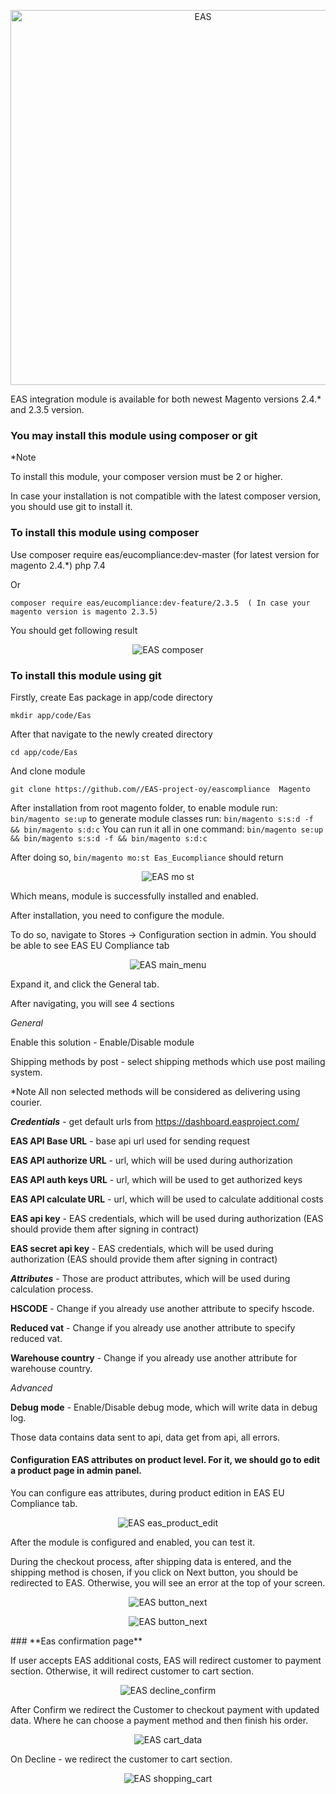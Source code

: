 <p align="center">
    <img alt="EAS" width="600px" src="doc/static/Plugin_logo.png" />
</p>


EAS integration module is available for both newest Magento versions 2.4.* and  2.3.5 version.

### You may install this module using composer or git

*Note

To install this module, your composer version must be 2 or higher.

In case your installation is not compatible with the latest composer version, you should use git to install it.

### **To install this module using composer**

Use composer require eas/eucompliance:dev-master (for latest version for magento 2.4.*) php 7.4

Or

`composer require eas/eucompliance:dev-feature/2.3.5  ( In case your magento version is magento 2.3.5)
`

You should get following result
<p align="center">
    <img alt="EAS composer" src="doc/static/composer_install.png" />
</p>

### **To install this module using git**

Firstly,  create Eas package in app/code directory

`mkdir app/code/Eas
`

After that navigate to the newly created directory

`cd app/code/Eas
`

And clone module

`git clone https://github.com//EAS-project-oy/eascompliance  Magento
`

After installation from root magento folder,
to enable module run: `bin/magento se:up`
to generate module classes run: `bin/magento s:s:d -f && bin/magento s:d:c`
You can run it all in one command: `bin/magento se:up && bin/magento s:s:d -f && bin/magento s:d:c`

After doing so, `bin/magento mo:st Eas_Eucompliance` should return

<p align="center">
    <img alt="EAS mo st" src="doc/static/mo_st.png" />
</p>

Which means, module is successfully installed and enabled.

After installation, you need to configure the module.

To do so, navigate to Stores → Configuration section in admin. You should be able to see EAS EU Compliance tab

<p align="center">
    <img alt="EAS main_menu" src="doc/static/main_menu.png" />
</p>

Expand it, and click the General tab.

After navigating, you will see 4 sections

_General_

Enable this solution  -  Enable/Disable module

Shipping methods by post - select shipping methods which use post mailing system.

*Note All non selected methods will be considered as delivering using courier.

_**Credentials**_ - get default urls from  https://dashboard.easproject.com/

**EAS API Base URL**  -  base api url used for sending request

**EAS API authorize URL** - url, which will be used during  authorization

**EAS API auth keys URL**  - url, which will be used to get authorized keys

**EAS API calculate URL** -  url, which will be used to calculate additional costs

**EAS api key**  -  EAS credentials, which will be used during authorization (EAS should provide them after signing in contract)

**EAS secret api key** - EAS credentials, which will be used during authorization (EAS should provide them after signing in contract)

_**Attributes**_  - Those are product attributes, which will be used during calculation process.

**HSCODE** - Change if you already use another attribute to specify hscode.

**Reduced vat** -  Change if you already use another attribute to specify reduced vat.

**Warehouse country**  - Change if you already use another attribute for warehouse country.

_Advanced_

**Debug mode** - Enable/Disable debug mode, which will write data in debug log.

Those data contains data sent to api, data get from api, all errors.

#### Configuration EAS attributes on product level. For it, we should go to edit a product page in admin panel.

You can configure eas attributes, during product edition in EAS EU Compliance tab.
<p align="center">
    <img alt="EAS eas_product_edit" src="doc/static/eas_product_edit.png" />
</p>


After the module is configured and enabled, you can test it.

During the checkout process, after shipping data is entered, and the shipping method is chosen, if you click on Next button, you should be redirected to EAS. Otherwise, you will see an error at the top of your screen.

<p align="center">
    <img alt="EAS button_next" src="doc/static/button_next.png" />
</p>
<p align="center">
    <img alt="EAS button_next" src="doc/static/confirm_page.png" />
</p>
### **Eas confirmation page**

If user accepts EAS additional costs, EAS will redirect customer to payment section.  Otherwise, it will redirect customer to cart section.
<p align="center">
    <img alt="EAS decline_confirm" src="doc/static/decline_confirm.png" />
</p>

After Confirm we redirect the Customer to checkout payment with updated data. Where he can choose a payment method and then finish his order.
<p align="center">
    <img alt="EAS cart_data" src="doc/static/cart_data.png" />
</p>

On Decline - we redirect the customer to cart section.
<p align="center">
    <img alt="EAS shopping_cart" src="doc/static/shopping_cart.png" />
</p>


